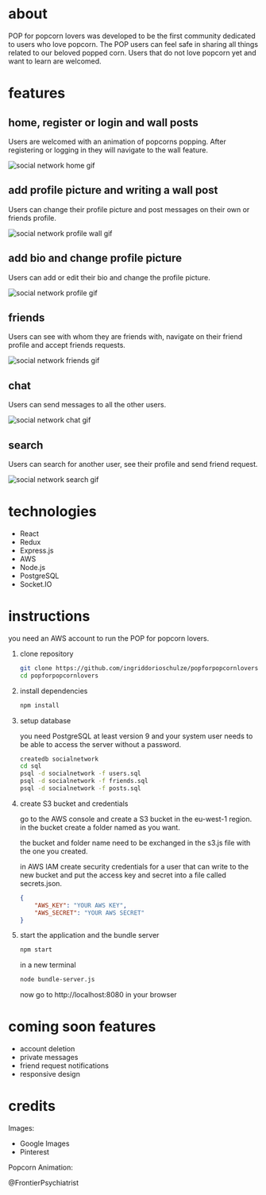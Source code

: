 # about

POP for popcorn lovers was developed to be the first community dedicated to users who love popcorn. The POP users can feel safe in sharing all things related to our beloved popped corn.
Users that do not love popcorn yet and want to learn are welcomed.

# features

## home, register or login and wall posts

Users are welcomed with an animation of popcorns popping. After registering or logging in they will navigate to the wall feature.

![social network home gif](./assets/socialnetwork1.gif)

## add profile picture and writing a wall post

Users can change their profile picture and post messages on their own or friends profile.

![social network profile wall gif](./assets/socialnetwork2.gif)

## add bio and change profile picture

Users can add or edit their bio and change the profile picture.

![social network profile gif](./assets/socialnetwork3.gif)

## friends

Users can see with whom they are friends with, navigate on their friend profile and accept friends requests.

![social network friends gif](./assets/socialnetwork4.gif)

## chat

Users can send messages to all the other users.

![social network chat gif](./assets/socialnetwork5.gif)

## search

Users can search for another user, see their profile and send friend request.

![social network search gif](./assets/socialnetwork6.gif)

# technologies

-   React
-   Redux
-   Express.js
-   AWS
-   Node.js
-   PostgreSQL
-   Socket.IO

# instructions

you need an AWS account to run the POP for popcorn lovers.

1.  clone repository

    ```bash
    git clone https://github.com/ingriddorioschulze/popforpopcornlovers
    cd popforpopcornlovers
    ```

2.  install dependencies

    ```bash
    npm install
    ```

3.  setup database

    you need PostgreSQL at least version 9 and your system user needs to be able to access the server without a password.

    ```bash
    createdb socialnetwork
    cd sql
    psql -d socialnetwork -f users.sql
    psql -d socialnetwork -f friends.sql
    psql -d socialnetwork -f posts.sql

    ```

4.  create S3 bucket and credentials

    go to the AWS console and create a S3 bucket in the eu-west-1 region. in the bucket create a folder named as you want.

    the bucket and folder name need to be exchanged in the s3.js file with the one you created.

    in AWS IAM create security credentials for a user that can write to the new bucket and put the access key and secret into a file called secrets.json.

    ```json
    {
        "AWS_KEY": "YOUR AWS KEY",
        "AWS_SECRET": "YOUR AWS SECRET"
    }
    ```

5.  start the application and the bundle server

    ```bash
    npm start
    ```

    in a new terminal

    ```bash
    node bundle-server.js
    ```

    now go to http://localhost:8080 in your browser

# coming soon features

-   account deletion
-   private messages
-   friend request notifications
-   responsive design

# credits

Images:

-   Google Images
-   Pinterest

Popcorn Animation:

@FrontierPsychiatrist

